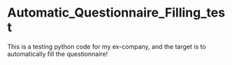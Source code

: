 ﻿# Automatic_Questionnaire_Filling_test
This is a testing python code for my ex-company, and the target is to automatically fill the questionnaire!
